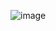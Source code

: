 
![image](https://github.com/a2rp/mern-auth-crud/assets/5670738/7e865b47-3264-4d00-a9b8-f816e5a38a78)


